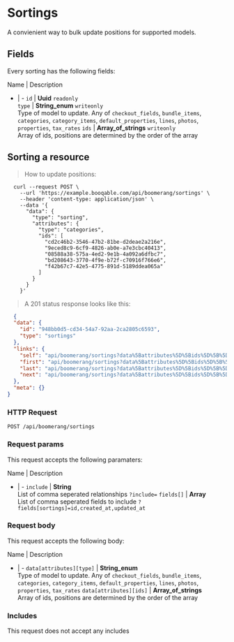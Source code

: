 # Sortings

A convienient way to bulk update positions for supported models.

## Fields
Every sorting has the following fields:

Name | Description
- | -
`id` | **Uuid** `readonly`<br>
`type` | **String_enum** `writeonly`<br>Type of model to update. Any of `checkout_fields`, `bundle_items`, `categories`, `category_items`, `default_properties`, `lines`, `photos`, `properties`, `tax_rates`
`ids` | **Array_of_strings** `writeonly`<br>Array of ids, positions are determined by the order of the array


## Sorting a resource



> How to update positions:

```shell
  curl --request POST \
    --url 'https://example.booqable.com/api/boomerang/sortings' \
    --header 'content-type: application/json' \
    --data '{
      "data": {
        "type": "sorting",
        "attributes": {
          "type": "categories",
          "ids": [
            "cd2c46b2-3546-47b2-81be-d2deae2a216e",
            "9eced8c9-6cf9-4826-ab0e-a7e3cbc40413",
            "08588a38-575a-4ed2-9e1b-4a092a6dfbc7",
            "bd208643-3770-4f9e-b72f-c70916f766e6",
            "f42b67c7-42e5-4775-891d-5189ddea065a"
          ]
        }
      }
    }'
```

> A 201 status response looks like this:

```json
  {
  "data": {
    "id": "948bb0d5-cd34-54a7-92aa-2ca2805c6593",
    "type": "sortings"
  },
  "links": {
    "self": "api/boomerang/sortings?data%5Battributes%5D%5Bids%5D%5B%5D=cd2c46b2-3546-47b2-81be-d2deae2a216e&data%5Battributes%5D%5Bids%5D%5B%5D=9eced8c9-6cf9-4826-ab0e-a7e3cbc40413&data%5Battributes%5D%5Bids%5D%5B%5D=08588a38-575a-4ed2-9e1b-4a092a6dfbc7&data%5Battributes%5D%5Bids%5D%5B%5D=bd208643-3770-4f9e-b72f-c70916f766e6&data%5Battributes%5D%5Bids%5D%5B%5D=f42b67c7-42e5-4775-891d-5189ddea065a&data%5Battributes%5D%5Btype%5D=categories&data%5Btype%5D=sorting&page%5Bnumber%5D=1&page%5Bsize%5D=25&sorting%5Bdata%5D%5Battributes%5D%5Bids%5D%5B%5D=cd2c46b2-3546-47b2-81be-d2deae2a216e&sorting%5Bdata%5D%5Battributes%5D%5Bids%5D%5B%5D=9eced8c9-6cf9-4826-ab0e-a7e3cbc40413&sorting%5Bdata%5D%5Battributes%5D%5Bids%5D%5B%5D=08588a38-575a-4ed2-9e1b-4a092a6dfbc7&sorting%5Bdata%5D%5Battributes%5D%5Bids%5D%5B%5D=bd208643-3770-4f9e-b72f-c70916f766e6&sorting%5Bdata%5D%5Battributes%5D%5Bids%5D%5B%5D=f42b67c7-42e5-4775-891d-5189ddea065a&sorting%5Bdata%5D%5Battributes%5D%5Btype%5D=categories&sorting%5Bdata%5D%5Btype%5D=sorting",
    "first": "api/boomerang/sortings?data%5Battributes%5D%5Bids%5D%5B%5D=cd2c46b2-3546-47b2-81be-d2deae2a216e&data%5Battributes%5D%5Bids%5D%5B%5D=9eced8c9-6cf9-4826-ab0e-a7e3cbc40413&data%5Battributes%5D%5Bids%5D%5B%5D=08588a38-575a-4ed2-9e1b-4a092a6dfbc7&data%5Battributes%5D%5Bids%5D%5B%5D=bd208643-3770-4f9e-b72f-c70916f766e6&data%5Battributes%5D%5Bids%5D%5B%5D=f42b67c7-42e5-4775-891d-5189ddea065a&data%5Battributes%5D%5Btype%5D=categories&data%5Btype%5D=sorting&page%5Bnumber%5D=1&page%5Bsize%5D=25&sorting%5Bdata%5D%5Battributes%5D%5Bids%5D%5B%5D=cd2c46b2-3546-47b2-81be-d2deae2a216e&sorting%5Bdata%5D%5Battributes%5D%5Bids%5D%5B%5D=9eced8c9-6cf9-4826-ab0e-a7e3cbc40413&sorting%5Bdata%5D%5Battributes%5D%5Bids%5D%5B%5D=08588a38-575a-4ed2-9e1b-4a092a6dfbc7&sorting%5Bdata%5D%5Battributes%5D%5Bids%5D%5B%5D=bd208643-3770-4f9e-b72f-c70916f766e6&sorting%5Bdata%5D%5Battributes%5D%5Bids%5D%5B%5D=f42b67c7-42e5-4775-891d-5189ddea065a&sorting%5Bdata%5D%5Battributes%5D%5Btype%5D=categories&sorting%5Bdata%5D%5Btype%5D=sorting",
    "last": "api/boomerang/sortings?data%5Battributes%5D%5Bids%5D%5B%5D=cd2c46b2-3546-47b2-81be-d2deae2a216e&data%5Battributes%5D%5Bids%5D%5B%5D=9eced8c9-6cf9-4826-ab0e-a7e3cbc40413&data%5Battributes%5D%5Bids%5D%5B%5D=08588a38-575a-4ed2-9e1b-4a092a6dfbc7&data%5Battributes%5D%5Bids%5D%5B%5D=bd208643-3770-4f9e-b72f-c70916f766e6&data%5Battributes%5D%5Bids%5D%5B%5D=f42b67c7-42e5-4775-891d-5189ddea065a&data%5Battributes%5D%5Btype%5D=categories&data%5Btype%5D=sorting&page%5Bnumber%5D=&page%5Bsize%5D=25&sorting%5Bdata%5D%5Battributes%5D%5Bids%5D%5B%5D=cd2c46b2-3546-47b2-81be-d2deae2a216e&sorting%5Bdata%5D%5Battributes%5D%5Bids%5D%5B%5D=9eced8c9-6cf9-4826-ab0e-a7e3cbc40413&sorting%5Bdata%5D%5Battributes%5D%5Bids%5D%5B%5D=08588a38-575a-4ed2-9e1b-4a092a6dfbc7&sorting%5Bdata%5D%5Battributes%5D%5Bids%5D%5B%5D=bd208643-3770-4f9e-b72f-c70916f766e6&sorting%5Bdata%5D%5Battributes%5D%5Bids%5D%5B%5D=f42b67c7-42e5-4775-891d-5189ddea065a&sorting%5Bdata%5D%5Battributes%5D%5Btype%5D=categories&sorting%5Bdata%5D%5Btype%5D=sorting",
    "next": "api/boomerang/sortings?data%5Battributes%5D%5Bids%5D%5B%5D=cd2c46b2-3546-47b2-81be-d2deae2a216e&data%5Battributes%5D%5Bids%5D%5B%5D=9eced8c9-6cf9-4826-ab0e-a7e3cbc40413&data%5Battributes%5D%5Bids%5D%5B%5D=08588a38-575a-4ed2-9e1b-4a092a6dfbc7&data%5Battributes%5D%5Bids%5D%5B%5D=bd208643-3770-4f9e-b72f-c70916f766e6&data%5Battributes%5D%5Bids%5D%5B%5D=f42b67c7-42e5-4775-891d-5189ddea065a&data%5Battributes%5D%5Btype%5D=categories&data%5Btype%5D=sorting&page%5Bnumber%5D=2&page%5Bsize%5D=25&sorting%5Bdata%5D%5Battributes%5D%5Bids%5D%5B%5D=cd2c46b2-3546-47b2-81be-d2deae2a216e&sorting%5Bdata%5D%5Battributes%5D%5Bids%5D%5B%5D=9eced8c9-6cf9-4826-ab0e-a7e3cbc40413&sorting%5Bdata%5D%5Battributes%5D%5Bids%5D%5B%5D=08588a38-575a-4ed2-9e1b-4a092a6dfbc7&sorting%5Bdata%5D%5Battributes%5D%5Bids%5D%5B%5D=bd208643-3770-4f9e-b72f-c70916f766e6&sorting%5Bdata%5D%5Battributes%5D%5Bids%5D%5B%5D=f42b67c7-42e5-4775-891d-5189ddea065a&sorting%5Bdata%5D%5Battributes%5D%5Btype%5D=categories&sorting%5Bdata%5D%5Btype%5D=sorting"
  },
  "meta": {}
}
```

### HTTP Request

`POST /api/boomerang/sortings`

### Request params

This request accepts the following paramaters:

Name | Description
- | -
`include` | **String**<br>List of comma seperated relationships `?include=`
`fields[]` | **Array**<br>List of comma seperated fields to include `?fields[sortings]=id,created_at,updated_at`


### Request body

This request accepts the following body:

Name | Description
- | -
`data[attributes][type]` | **String_enum**<br>Type of model to update. Any of `checkout_fields`, `bundle_items`, `categories`, `category_items`, `default_properties`, `lines`, `photos`, `properties`, `tax_rates`
`data[attributes][ids]` | **Array_of_strings**<br>Array of ids, positions are determined by the order of the array


### Includes

This request does not accept any includes